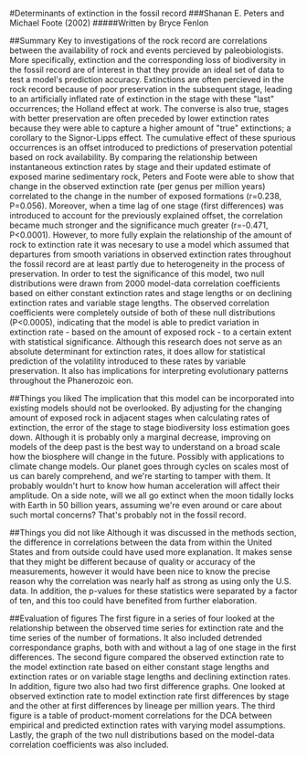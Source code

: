 #Determinants of extinction in the fossil record
###Shanan E. Peters and Michael Foote (2002)
#####Written by Bryce Fenlon

##Summary
Key to investigations of the rock record are correlations between the availability of rock and events percieved by paleobiologists. More specifically, extinction and the corresponding loss of biodiversity in the fossil record are of interest in that they provide an ideal set of data to test a model's prediction accuracy. Extinctions are often percieved in the rock record because of poor preservation in the subsequent stage, leading to an artificially inflated rate of extinction in the stage with these "last" occurrences; the Holland effect at work. The converse is also true, stages with better preservation are often preceded by lower extinction rates because they were able to capture a higher amount of "true" extinctions; a corollary to the Signor-Lipps effect. The cumulative effect of these spurious occurrences is an offset introduced to predictions of preservation potential based on rock availability. By comparing the relationship between instantaneous extinction rates by stage and their updated estimate of exposed marine sedimentary rock, Peters and Foote were able to show that change in the observed extinction rate (per genus per million years) correlated to the change in the number of exposed formations (r=0.238, P=0.056). Moreover, when a time lag of one stage (first differences) was introduced to account for the previously explained offset, the correlation became much stronger and the significance much greater (r=-0.471, P<0.0001). However, to more fully explain the relationship of the amount of rock to extinction rate it was necesary to use a model which assumed that departures from smooth variations in observed extinction rates throughout the fossil record are at least partly due to heterogeneity in the process of preservation. In order to test the significance of this model, two null distributions were drawn from 2000 model-data correlation coefficients based on either constant extinction rates and stage lengths or on declining extinction rates and variable stage lengths. The observed correlation coefficients were completely outside of both of these null distributions (P<0.0005), indicating that the model is able to predict variation in extinction rate - based on the amount of exposed rock - to a certain extent with statistical significance. Although this research does not serve as an absolute determinant for extinction rates, it does allow for statistical prediction of the volatility introduced to these rates by variable preservation. It also has implications for interpreting evolutionary patterns throughout the Phanerozoic eon.

##Things you liked
The implication that this model can be incorporated into existing models should not be overlooked. By adjusting for the changing amount of exposed rock in adjacent stages when calculating rates of extinction, the error of the stage to stage biodiversity loss estimation goes down. Although it is probably only a marginal decrease, improving on models of the deep past is the best way to understand on a broad scale how the biosphere will change in the future. Possibly with applications to climate change models. Our planet goes through cycles on scales most of us can barely comprehend, and we're starting to tamper with them. It probably wouldn't hurt to know how human acceleration will affect their amplitude. On a side note, will we all go extinct when the moon tidally locks with Earth in 50 billion years, assuming we're even around or care about such mortal concerns? That's probably not in the fossil record.

##Things you did not like
Although it was discussed in the methods section, the difference in correlations between the data from within the United States and from outside could have used more explanation. It makes sense that they might be different because of quality or accuracy of the measurements, however it would have been nice to know the precise reason why the correlation was nearly half as strong as using only the U.S. data. In addition, the p-values for these statistics were separated by a factor of ten, and this too could have benefited from further elaboration.

##Evaluation of figures
The first figure in a series of four looked at the relationship between the observed time series for extinction rate and the time series of the number of formations. It also included detrended correspondance graphs, both with and without a lag of one stage in the first differences. The second figure compared the observed extinction rate to the model extinction rate based on either constant stage lengths and extinction rates or on variable stage lengths and declining extinction rates. In addition, figure two also had two first difference graphs. One looked at observed extinction rate to model extinction rate first differences by stage and the other at first differences by lineage per million years. The third figure is a table of product-moment correlations for the DCA between empirical and predicted extinction rates with varying model assumptions. Lastly, the graph of the two null distributions based on the model-data correlation coefficients was also included.
